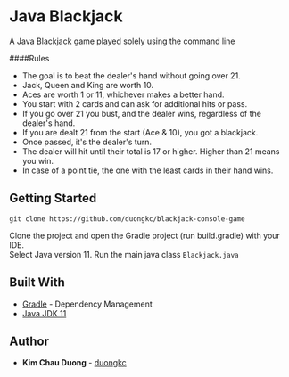 # Java Blackjack

A Java Blackjack game played solely using the command line

####Rules
- The goal is to beat the dealer's hand without going over 21.
- Jack, Queen and King are worth 10.
- Aces are worth 1 or 11, whichever makes a better hand.
- You start with 2 cards and can ask for additional hits or pass.
- If you go over 21 you bust, and the dealer wins, regardless of the dealer's hand.
- If you are dealt 21 from the start (Ace & 10), you got a blackjack.
- Once passed, it's the dealer's turn.
- The dealer will hit until their total is 17 or higher. Higher than 21 means you win.
- In case of a point tie, the one with the least cards in their hand wins.


## Getting Started

```
git clone https://github.com/duongkc/blackjack-console-game
```
Clone the project and open the Gradle project (run build.gradle) with your IDE.  
Select Java version 11. 
Run the main java class `Blackjack.java`

## Built With

* [Gradle](https://gradle.org/) - Dependency Management
* [Java JDK 11](https://www.oracle.com/java/technologies/javase/javase-jdk8-downloads.html)

## Author
* **Kim Chau Duong** - [duongkc](https://github.com/duongkc/)


